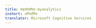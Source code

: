 ```yaml
---
title: माइक्रोसॉफ्ट-myanalytics
inshort: अनिर्धारित
translator: Microsoft Cognitive Services
---
```




